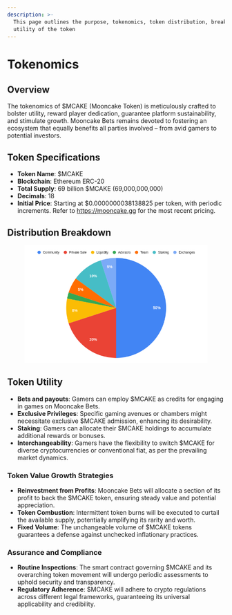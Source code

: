 ```yaml
---
description: >-
  This page outlines the purpose, tokenomics, token distribution, breakdown, and
  utility of the token
---
```


# Tokenomics

## **Overview**

The tokenomics of $MCAKE (Mooncake Token) is meticulously crafted to bolster utility, reward player dedication, guarantee platform sustainability, and stimulate growth. Mooncake Bets remains devoted to fostering an ecosystem that equally benefits all parties involved – from avid gamers to potential investors.

## **Token Specifications**

* **Token Name**: $MCAKE
* **Blockchain**: Ethereum ERC-20
* **Total Supply**: 69 billion $MCAKE (69,000,000,000)
* **Decimals**: 18
* **Initial Price**: Starting at $0.0000000038138825 per token, with periodic increments. Refer to [https://mooncake](https://mooncakebets.com/)[.gg](https://mooncake.gg/) for the most recent pricing.

## **Distribution Breakdown**

<figure><img src=".gitbook/assets/Screenshot from 2023-11-18 10-50-54.png" alt=""><figcaption></figcaption></figure>

## **Token Utility**

* **Bets and payouts**: Gamers can employ $MCAKE as credits for engaging in games on Mooncake Bets.
* **Exclusive Privileges**: Specific gaming avenues or chambers might necessitate exclusive $MCAKE admission, enhancing its desirability.
* **Staking**: Gamers can allocate their $MCAKE holdings to accumulate additional rewards or bonuses.
* **Interchangeability**: Gamers have the flexibility to switch $MCAKE for diverse cryptocurrencies or conventional fiat, as per the prevailing market dynamics.

### **Token Value Growth Strategies**

* **Reinvestment from Profits**: Mooncake Bets will allocate a section of its profit to back the $MCAKE token, ensuring steady value and potential appreciation.
* **Token Combustion**: Intermittent token burns will be executed to curtail the available supply, potentially amplifying its rarity and worth.
* **Fixed Volume**: The unchangeable volume of $MCAKE tokens guarantees a defense against unchecked inflationary practices.

### **Assurance and Compliance**

* **Routine Inspections**: The smart contract governing $MCAKE and its overarching token movement will undergo periodic assessments to uphold security and transparency.
* **Regulatory Adherence**: $MCAKE will adhere to crypto regulations across different legal frameworks, guaranteeing its universal applicability and credibility.
